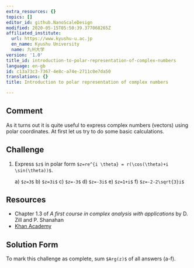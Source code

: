 ```yaml
---
extra_resources: {}
topics: []
editor_id: github.NanoScaleDesign
modified: 2020-05-15T05:50:39.377068265Z
affiliated_institute:
  url: https://www.kyushu-u.ac.jp
  en_name: Kyushu University
  name: 九州大学
version: '1.0'
title_id: introduction-to-polar-representation-of-complex-numbers
language: en-gb
id: c13a73c3-7367-4e8c-a74e-2711c0e7da50
translations: {}
title: Introduction to polar representation of complex numbers

---
```


## Comment

As it turns out it is quite useful to express complex numbers (vectors) using polar coordinates. 
At first let us try to do some basic calculations.

## Challenge
1. Express `$z$` in polar form `$z=re^{i \theta} = r(\cos(\theta)+i \sin(\theta))$`.

   a) `$z=3$`
   b) `$z=3i$`
   c) `$z=-3$`
   d) `$z=-3i$`
   e) `$z=1+i$`
   f) `$z=-2-2\sqrt{3}i$`

## Resources
- Chapter 1.3 of *A first course in complex analysis with applications* by D. Zill and P. Shanahan
- [Khan Academy](https://www.khanacademy.org/math/precalculus/imaginary-and-complex-numbers#polar-form-of-complex-numbers)

## Solution Form
To mark this challenge as complete, sum `$Arg(z)$` of all answers (a-f).
